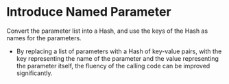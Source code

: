 # Introduce Named Parameter

Convert the parameter list into a Hash, and use the keys of the Hash as names for the parameters.

+ By replacing a list of parameters with a Hash of key-value pairs, with the key representing the name of the parameter and the value representing the parameter itself, the fluency of the calling code can be improved significantly.


